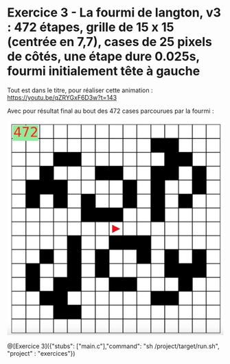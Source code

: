 # Exercice 3 - La fourmi de langton, v3 : 472 étapes, grille de 15 x 15 (centrée en 7,7), cases de 25 pixels de côtés, une étape dure 0.025s, fourmi initialement tête à gauche

Tout est dans le titre, pour réaliser cette animation : https://youtu.be/qZRYGxF6D3w?t=143

Avec pour résultat final au bout des 472 cases parcourues par la fourmi :

![fourmi3](img/ex3.png)

@[Exercice 3]({"stubs": ["main.c"],"command": "sh /project/target/run.sh", "project" : "exercices"})
